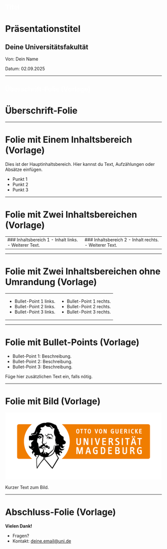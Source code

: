 <!-- 
link: https://raw.githubusercontent.com/dabusse9/LiaTry/refs/heads/main/Vorlage.css
-->

## <span style="color:white">Titel</span>

<div class="title-slide">
  <h1>Präsentationstitel</h1>
  <h2>Deine Universitätsfakultät</h2>
  <p class="title-meta">Von: Dein Name</p>
  <p class="title-meta">Datum: 02.09.2025</p>
</div>

<div class="footer-logo"></div>

---

## <span style="color:white">Überschrift-Folie (Vorlage)</span>

<div class="title-slide">
  <h1>Überschrift-Folie</h1>
</div>

<div class="footer-logo"></div>

---

# Folie mit Einem Inhaltsbereich (Vorlage)

<div class="content-box">
Dies ist der Hauptinhaltsbereich.  
Hier kannst du Text, Aufzählungen oder Absätze einfügen.  

- Punkt 1
- Punkt 2
- Punkt 3
</div>

<div class="footer-logo"></div>

---

# Folie mit Zwei Inhaltsbereichen (Vorlage)

<table class="two-columns">
  <tr>
    <td class="column">
      ### Inhaltsbereich 1
      - Inhalt links.
      - Weiterer Text.
    </td>
    <td class="column">
      ### Inhaltsbereich 2
      - Inhalt rechts.
      - Weiterer Text.
    </td>
  </tr>
</table>

<div class="footer-logo"></div>

---

# Folie mit Zwei Inhaltsbereichen ohne Umrandung (Vorlage)

<div class="table-container">
  <table class="two-columns-no-border">
    <tr>
      <td class="column-no-border">
        <ul>
          <li>Bullet-Point 1 links.</li>
          <li>Bullet-Point 2 links.</li>
          <li>Bullet-Point 3 links.</li>
        </ul>
      </td>
      <td class="column-no-border">
        <ul>
          <li>Bullet-Point 1 rechts.</li>
          <li>Bullet-Point 2 rechts.</li>
          <li>Bullet-Point 3 rechts.</li>
        </ul>
      </td>
    </tr>
  </table>
</div>

<div class="footer-logo"></div>

---

# Folie mit Bullet-Points (Vorlage)

- Bullet-Point 1: Beschreibung.
- Bullet-Point 2: Beschreibung.
- Bullet-Point 3: Beschreibung.

Füge hier zusätzlichen Text ein, falls nötig.

<div class="footer-logo"></div>

---

# Folie mit Bild (Vorlage)

![Beschreibung des Bildes](https://github.com/dabusse9/LiaTry/raw/main/FHW.png)

Kurzer Text zum Bild.

<div class="footer-logo"></div>

---

# Abschluss-Folie (Vorlage)
**Vielen Dank!**

- Fragen?
- Kontakt: deine.email@uni.de

<div class="footer-logo"></div>
